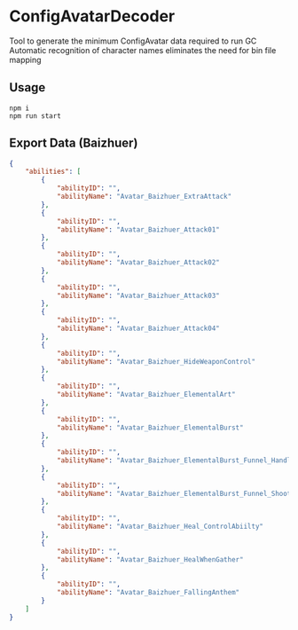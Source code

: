 # ConfigAvatarDecoder

Tool to generate the minimum ConfigAvatar data required to run GC  
Automatic recognition of character names eliminates the need for bin file mapping

## Usage

```
npm i
npm run start
```

## Export Data (Baizhuer)
```json
{
	"abilities": [
		{
			"abilityID": "",
			"abilityName": "Avatar_Baizhuer_ExtraAttack"
		},
		{
			"abilityID": "",
			"abilityName": "Avatar_Baizhuer_Attack01"
		},
		{
			"abilityID": "",
			"abilityName": "Avatar_Baizhuer_Attack02"
		},
		{
			"abilityID": "",
			"abilityName": "Avatar_Baizhuer_Attack03"
		},
		{
			"abilityID": "",
			"abilityName": "Avatar_Baizhuer_Attack04"
		},
		{
			"abilityID": "",
			"abilityName": "Avatar_Baizhuer_HideWeaponControl"
		},
		{
			"abilityID": "",
			"abilityName": "Avatar_Baizhuer_ElementalArt"
		},
		{
			"abilityID": "",
			"abilityName": "Avatar_Baizhuer_ElementalBurst"
		},
		{
			"abilityID": "",
			"abilityName": "Avatar_Baizhuer_ElementalBurst_Funnel_Handler"
		},
		{
			"abilityID": "",
			"abilityName": "Avatar_Baizhuer_ElementalBurst_Funnel_Shoot"
		},
		{
			"abilityID": "",
			"abilityName": "Avatar_Baizhuer_Heal_ControlAbiilty"
		},
		{
			"abilityID": "",
			"abilityName": "Avatar_Baizhuer_HealWhenGather"
		},
		{
			"abilityID": "",
			"abilityName": "Avatar_Baizhuer_FallingAnthem"
		}
	]
}
```